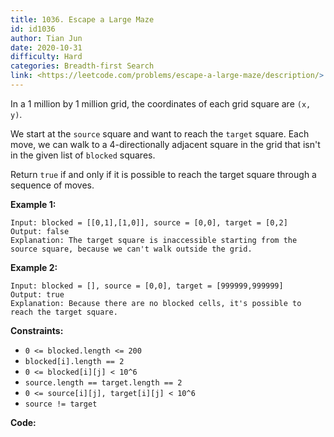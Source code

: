 ```yaml
---
title: 1036. Escape a Large Maze
id: id1036
author: Tian Jun
date: 2020-10-31
difficulty: Hard
categories: Breadth-first Search
link: <https://leetcode.com/problems/escape-a-large-maze/description/>
---
```


In a 1 million by 1 million grid, the coordinates of each grid square are `(x,
y)`.

We start at the `source` square and want to reach the `target` square.  Each
move, we can walk to a 4-directionally adjacent square in the grid that isn't
in the given list of `blocked` squares.

Return `true` if and only if it is possible to reach the target square through
a sequence of moves.



**Example 1:**
            
	Input: blocked = [[0,1],[1,0]], source = [0,0], target = [0,2]    
	Output: false    
	Explanation: The target square is inaccessible starting from the source square, because we can't walk outside the grid.    

**Example 2:**
            
	Input: blocked = [], source = [0,0], target = [999999,999999]    
	Output: true    
	Explanation: Because there are no blocked cells, it's possible to reach the target square.    



**Constraints:**

  * `0 <= blocked.length <= 200`
  * `blocked[i].length == 2`
  * `0 <= blocked[i][j] < 10^6`
  * `source.length == target.length == 2`
  * `0 <= source[i][j], target[i][j] < 10^6`
  * `source != target`


**Code:**
